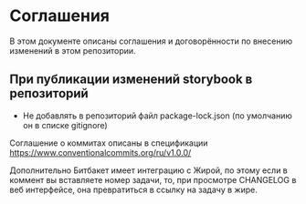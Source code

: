 # Соглашения
В этом документе описаны соглашения и договорённости по внесению изменений в этом репозитории.

## При публикации изменений storybook в репозиторий

- Не добавлять в репозиторий файл package-lock.json (по умолчанию он в списке gitignore)

Соглашение о коммитах описаны в спецификации https://www.conventionalcommits.org/ru/v1.0.0/

Дополнительно Битбакет имеет интеграцию с Жирой, по этому если в коммент вы вставляете номер задачи,
то, при просмотре CHANGELOG в веб интерфейсе, она превратиться в ссылку на задачу в жире.